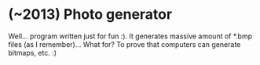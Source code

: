 # (~2013) Photo generator

Well... program written just for fun :). It generates massive amount of *.bmp files (as I remember)... What for? To prove that computers can generate bitmaps, etc. :)